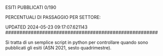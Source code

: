 ESITI PUBBLICATI 0/190 

PERCENTUALI DI PASSAGGIO PER SETTORE:

UPDATED 2024-05-23 09:17:07.621143
###################################################### 

Si tratta di un semplice script in python per controllare quando sono pubblicati gli esiti (ASN 2021, sesto quadrimestre).

